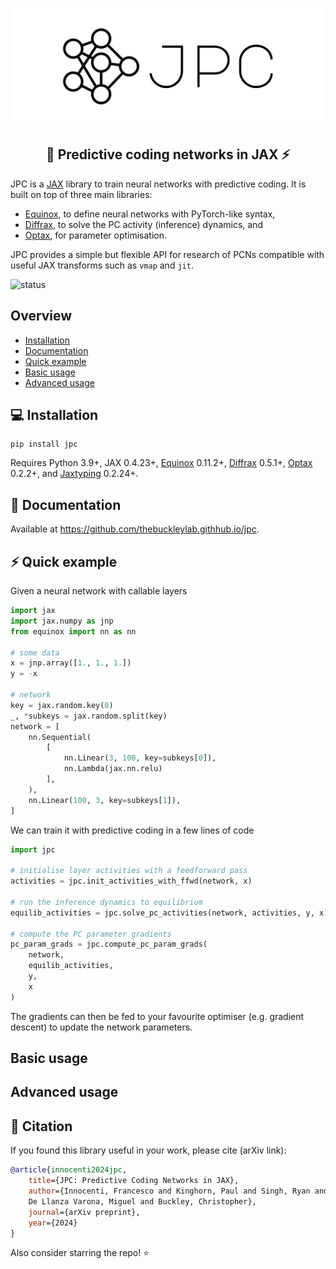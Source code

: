 <p align='center'>
  <a href='https://github.com/infer-actively/pymdp'>
    <img src='.github/logo-with-background.svg' />
  </a> 
</p>

<h2 align='center'>🧠 Predictive coding networks in JAX ⚡️</h2>

JPC is a [JAX](https://github.com/google/jax) library to train neural networks 
with predictive coding. It is built on top of three main libraries:

* [Equinox](https://github.com/patrick-kidger/equinox), to define neural 
networks with PyTorch-like syntax,
* [Diffrax](https://github.com/patrick-kidger/diffrax), to solve the PC 
activity (inference) dynamics, and
* [Optax](https://github.com/google-deepmind/optax), for parameter optimisation.

JPC provides a simple but flexible API for research of PCNs compatible with
useful JAX transforms such as `vmap` and `jit`.

![status](https://img.shields.io/badge/status-active-green)

## Overview

* [Installation](#installation)
* [Documentation](#documentation)
* [Quick example](#quick-example)
* [Basic usage](#basic-usage)
* [Advanced usage](#advanced-usage)

## ️💻 Installation

```
pip install jpc
```

Requires Python 3.9+, JAX 0.4.23+, [Equinox](https://github.com/patrick-kidger/equinox) 
0.11.2+, [Diffrax](https://github.com/patrick-kidger/diffrax) 0.5.1+, 
[Optax](https://github.com/google-deepmind/optax) 0.2.2+, and 
[Jaxtyping](https://github.com/patrick-kidger/jaxtyping) 0.2.24+.

## 📖 Documentation
Available at https://github.com/thebuckleylab.githhub.io/jpc.

## ⚡️ Quick example

Given a neural network with callable layers
```py
import jax
import jax.numpy as jnp
from equinox import nn as nn

# some data
x = jnp.array([1., 1., 1.])
y = -x

# network
key = jax.random.key(0)
_, *subkeys = jax.random.split(key)
network = [
    nn.Sequential(
        [
            nn.Linear(3, 100, key=subkeys[0]),
            nn.Lambda(jax.nn.relu)
        ],
    ),
    nn.Linear(100, 3, key=subkeys[1]),
]
```
We can train it with predictive coding in a few lines of code 
```py
import jpc

# initialise layer activities with a feedforward pass
activities = jpc.init_activities_with_ffwd(network, x)

# run the inference dynamics to equilibrium
equilib_activities = jpc.solve_pc_activities(network, activities, y, x)

# compute the PC parameter gradients
pc_param_grads = jpc.compute_pc_param_grads(
    network, 
    equilib_activities, 
    y, 
    x
)
```
The gradients can then be fed to your favourite optimiser (e.g. gradient
descent) to update the network parameters.

## Basic usage

## Advanced usage

## 📄 Citation

If you found this library useful in your work, please cite (arXiv link):

```bibtex
@article{innocenti2024jpc,
    title={JPC: Predictive Coding Networks in JAX},
    author={Innocenti, Francesco and Kinghorn, Paul and Singh, Ryan and 
    De Llanza Varona, Miguel and Buckley, Christopher},
    journal={arXiv preprint},
    year={2024}
}
```
Also consider starring the repo! ⭐️ 
